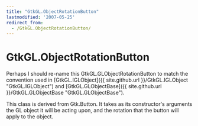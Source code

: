 ```yaml
---
title: "GtkGL.ObjectRotationButton"
lastmodified: '2007-05-25'
redirect_from:
  - /GtkGL.ObjectRotationButton/
---
```


GtkGL.ObjectRotationButton
==========================

Perhaps I should re-name this GtkGL.GLObjectRotationButton to match the convention used in [GtkGL.IGLObject]({{ site.github.url }}/GtkGL.IGLObject "GtkGL.IGLObject") and [GtkGL.GLObjectBase]({{ site.github.url }}/GtkGL.GLObjectBase "GtkGL.GLObjectBase").

This class is derived from Gtk.Button. It takes as its constructor's arguments the GL object it will be acting upon, and the rotation that the button will apply to the object.

